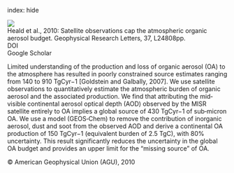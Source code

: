 index: hide

<div class="Citation">
    <div class="Citation-thumb CitationThumb-linked"  data-href="https://doi.org/10.1029/2010gl045095">
      <img src="https://static.claimspace.cloud/climate-study-static/refs/thumbs/7/Heald_et_al_2010-thumb.png" />
    </div>

  <div class="Citation-body">
    <div class="Citation-text">Heald et al., 2010: Satellite observations cap the atmospheric organic aerosol budget. <span class="Article-journal">Geophysical Research Letters, </span><span class="Article-volume">37, </span>L24808pp.</div>
    <div class="Citation-links">
      <div class="CitationLink" data-href="https://doi.org/10.1029/2010gl045095">
        <div class="CitationLink-icon CitationLink-Doi"></div>
        <div class="CitationLink-text">DOI</div>
      </div>
      <div class="CitationLink" data-href="https://scholar.google.com/scholar?q=10.1029/2010gl045095">
        <div class="CitationLink-icon CitationLink-Scholar"></div>
        <div class="CitationLink-text">Google Scholar</div>
      </div>
    </div>
  </div>
</div>

Limited understanding of the production and loss of organic aerosol (OA) to the atmosphere has resulted in poorly constrained source estimates ranging from 140 to 910 TgCyr−1 [Goldstein and Galbally, 2007]. We use satellite observations to quantitatively estimate the atmospheric burden of organic aerosol and the associated production. We find that attributing the mid‐visible continental aerosol optical depth (AOD) observed by the MISR satellite entirely to OA implies a global source of 430 TgCyr−1 of sub‐micron OA. We use a model (GEOS‐Chem) to remove the contribution of inorganic aerosol, dust and soot from the observed AOD and derive a continental OA production of 150 TgCyr−1 (equivalent burden of 2.5 TgC), with 80% uncertainty. This result significantly reduces the uncertainty in the global OA budget and provides an upper limit for the “missing source” of OA.

<div class="Citation-copy">
&copy; American Geophysical Union (AGU), 2010
</div>